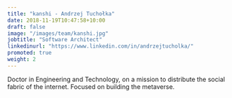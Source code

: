```yaml
---
title: "kanshi - Andrzej Tuchołka"
date: 2018-11-19T10:47:58+10:00
draft: false
image: "/images/team/kanshi.jpg"
jobtitle: "Software Architect"
linkedinurl: "https://www.linkedin.com/in/andrzejtucholka/"
promoted: true
weight: 2
---
```


Doctor in Engineering and Technology, on a mission to distribute the social fabric of the internet. Focused on building the metaverse.